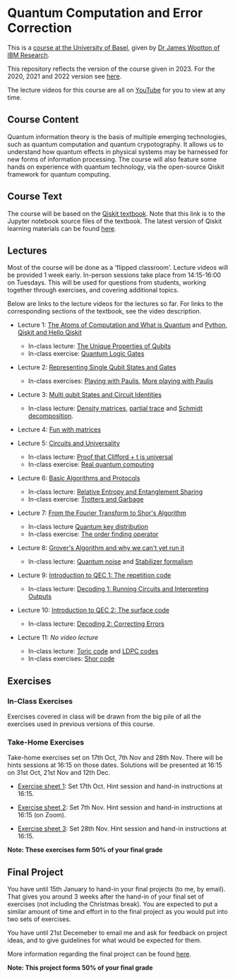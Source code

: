 # Quantum Computation and Error Correction

This is a [course at the University of Basel](https://vorlesungsverzeichnis.unibas.ch/de/home?id=278317), given by [Dr James Wootton of IBM Research](https://researcher.watson.ibm.com/researcher/view.php?person=zurich-JWO).

This repository reflects the version of the course given in 2023. For the 2020, 2021 and 2022 version see [here](https://github.com/quantumjim/Quantum-Computation-course-Basel/tree/2022).

The lecture videos for this course are all on [YouTube](https://www.youtube.com/playlist?list=PLaU1vYImkPDxyqJ6zHAs8W92fYKsfXsV-) for you to view at any time.


## Course Content

Quantum information theory is the basis of multiple emerging technologies, such as quantum computation and quantum crypotography. It allows us to understand how quantum effects in physical systems may be harnessed for new forms of information processing. The course will also feature some hands on experience with quantum technology, via the open-source Qiskit framework for quantum computing.


## Course Text

The course will be based on the [Qiskit textbook](https://github.com/NCCR-SPIN/qiskit-textbook/blob/main/content/preface.ipynb). Note that this link is to the Jupyter notebook source files of the textbook. The latest version of Qiskit learning materials can be found [here](https://learning.quantum-computing.ibm.com/).


## Lectures

Most of the course will be done as a 'flipped classroom'. Lecture videos will be provided 1 week early. In-person sessions take place from 14:15-16:00 on Tuesdays. This will be used for questions from students, working together through exercises, and covering additional topics. 

Below are links to the lecture videos for the lectures so far. For links to the corresponding sections of the textbook, see the video description.

* Lecture 1: [The Atoms of Computation and What is Quantum](https://youtu.be/myzcjukQUFc) and [Python, Qiskit and Hello Qiskit](https://youtu.be/mMJtw-vFXC4)
    - In-class lecture: [The Unique Properties of Qubits](extra_resources/unique-properties-qubits.ipynb)
    - In-class exercise: [Quantum Logic Gates](exercises_2022/Exercise2.ipynb)

 
* Lecture 2: [Representing Single Qubit States and Gates](https://www.youtube.com/watch?v=GdRt8vO9xY8)
    - In-class exercises: [Playing with Paulis](https://github.com/quantumjim/Quantum-Computation-course-Basel/blob/main/exercises_2022/Exercise3.ipynb), [More playing with Paulis](https://github.com/quantumjim/Quantum-Computation-course-Basel/blob/main/exercises_2022/Exercise4.ipynb)

* Lecture 3: [Multi qubit States and Circuit Identities](https://www.youtube.com/watch?v=pzkeypXaQ-Q)
     - In-class lecture: [Density matrices](https://github.com/quantumjim/Quantum-Computation-course-Basel/blob/main/QI_course/2_The_Qubit.pdf), [partial trace](https://github.com/quantumjim/Quantum-Computation-course-Basel/blob/main/QI_course/3_Quantum_Information.pdf) and [Schmidt decomposition](https://github.com/quantumjim/Quantum-Computation-course-Basel/blob/main/QI_course/6_Quantum_Correlations_part_1.pdf).

* Lecture 4: [Fun with matrices](https://www.youtube.com/watch?v=e7NTozZMRqk)

* Lecture 5: [Circuits and Universality](https://www.youtube.com/watch?v=E53mfGrV8ek)
    - In-class lecture: [Proof that Clifford + t is universal](https://github.com/quantumjim/Quantum-Computation-course-Basel/blob/main/extra_resources/Lecture%206%20(2013%20version).pdf)
    - In-class exercise: [Real quantum computing](https://github.com/quantumjim/Quantum-Computation-course-Basel/blob/main/exercises_2022/Exercise7.ipynb)
 
* Lecture 6: [Basic Algorithms and Protocols](https://www.youtube.com/watch?v=fNOEVXQKv9M)
    - In-class lecture: [Relative Entropy and Entanglement Sharing](https://github.com/quantumjim/Quantum-Computation-course-Basel/blob/main/QI_course/7_Quantum_Correlations_part_2.pdf)
    - In-class exercise: [Trotters and Garbage](https://github.com/quantumjim/Quantum-Computation-course-Basel/blob/main/exercises_2022/Exercise6.ipynb)
 
* Lecture 7: [From the Fourier Transform to Shor's Algorithm](https://www.youtube.com/watch?v=WqgNu8ZziPQ)
    - In-class lecture [Quantum key distribution](https://github.com/NCCR-SPIN/qiskit-textbook/blob/main/content/ch-algorithms/quantum-key-distribution.ipynb)
    - In-class exercise: [The order finding operator](https://github.com/quantumjim/Quantum-Computation-course-Basel/blob/main/exercises_2019/Exercise8.pdf)
 
* Lecture 8: [Grover's Algorithm and why we can't yet run it](https://www.youtube.com/watch?v=YfFp3K4cAF4)
    - In-class lecture: [Quantum noise](https://github.com/quantumjim/Quantum-Computation-course-Basel/blob/main/QI_course/8_Quantum_Noise.pdf) and [Stabilizer formalism](https://github.com/quantumjim/Quantum-Computation-course-Basel/blob/main/QI_course/9_Stabilizer_Formalism.pdf)

* Lecture 9: [Introduction to QEC 1: The repetition code](https://www.youtube.com/watch?v=AuDfq7j_W7E&list=PLaU1vYImkPDxyqJ6zHAs8W92fYKsfXsV-&index=10)
    - In-class lecture: [Decoding 1: Running Circuits and Interpreting Outputs](https://github.com/quantumjim/qec_lectures/blob/main/lecture-1.ipynb)
 
* Lecture 10: [Introduction to QEC 2: The surface code](https://www.youtube.com/watch?v=IdZkxX-Qank&list=PLaU1vYImkPDxyqJ6zHAs8W92fYKsfXsV-&index=11)
    - In-class lecture: [Decoding 2: Correcting Errors](https://github.com/quantumjim/qec_lectures/blob/main/lecture-2.ipynb)

* Lecture 11: *No video lecture*
    - In-class lecture: [Toric code](https://en.wikipedia.org/wiki/Toric_code) and [LDPC codes](https://github.com/quantumjim/Quantum-Computation-course-Basel/blob/main/extra_resources/LDPC-codes.pdf)
    - In-class exercises: [Shor code](https://github.com/quantumjim/Quantum-Computation-course-Basel/blob/main/exercises_2019/Exercise7.pdf)

## Exercises

### In-Class Exercises

Exercises covered in class will be drawn from the big pile of all the exercises used in previous versions of this course.

### Take-Home Exercises

Take-home exercises set on 17th Oct, 7th Nov and 28th Nov. There will be hints sessions at 16:15 on those dates. Solutions will be presented at 16:15 on 31st Oct, 21st Nov and 12th Dec.

* [Exercise sheet 1](https://github.com/quantumjim/Quantum-Computation-course-Basel/blob/main/exercises/Exercise1.ipynb): Set 17th Oct. Hint session and hand-in instructions at 16:15.

* [Exercise sheet 2](https://github.com/quantumjim/Quantum-Computation-course-Basel/blob/main/exercises/Exercise2.ipynb): Set 7th Nov. Hint session and hand-in instructions at 16:15 (on Zoom).

* [Exercise sheet 3](https://github.com/quantumjim/Quantum-Computation-course-Basel/blob/main/exercises/Exercise3.ipynb): Set 28th Nov. Hint session and hand-in instructions at 16:15.

**Note: These exercises form 50% of your final grade**

## Final Project

You have until 15th January to hand-in your final projects (to me, by email). That gives you around 3 weeks after the hand-in of your final set of exercises (not including the Christmas break). You are expected to put a similar amount of time and effort in to the final project as you would put into two sets of exercises.

You have until 21st Decemeber to email me and ask for feedback on project ideas, and to give guidelines for what would be expected for them.

More information regarding the final project can be found [here](https://github.com/quantumjim/Quantum-Computation-course-Basel/tree/2022#examfinal-project).

**Note: This project forms 50% of your final grade**
